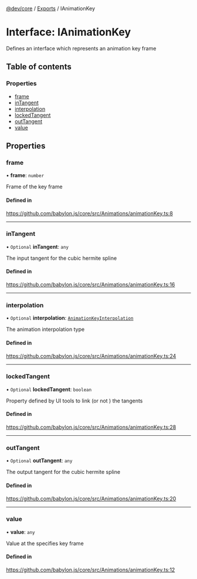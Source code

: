 [@dev/core](../README.md) / [Exports](../modules.md) / IAnimationKey

# Interface: IAnimationKey

Defines an interface which represents an animation key frame

## Table of contents

### Properties

- [frame](IAnimationKey.md#frame)
- [inTangent](IAnimationKey.md#intangent)
- [interpolation](IAnimationKey.md#interpolation)
- [lockedTangent](IAnimationKey.md#lockedtangent)
- [outTangent](IAnimationKey.md#outtangent)
- [value](IAnimationKey.md#value)

## Properties

### frame

• **frame**: `number`

Frame of the key frame

#### Defined in

https://github.com/babylon.js/core/src/Animations/animationKey.ts:8

___

### inTangent

• `Optional` **inTangent**: `any`

The input tangent for the cubic hermite spline

#### Defined in

https://github.com/babylon.js/core/src/Animations/animationKey.ts:16

___

### interpolation

• `Optional` **interpolation**: [`AnimationKeyInterpolation`](../enums/AnimationKeyInterpolation.md)

The animation interpolation type

#### Defined in

https://github.com/babylon.js/core/src/Animations/animationKey.ts:24

___

### lockedTangent

• `Optional` **lockedTangent**: `boolean`

Property defined by UI tools to link (or not ) the tangents

#### Defined in

https://github.com/babylon.js/core/src/Animations/animationKey.ts:28

___

### outTangent

• `Optional` **outTangent**: `any`

The output tangent for the cubic hermite spline

#### Defined in

https://github.com/babylon.js/core/src/Animations/animationKey.ts:20

___

### value

• **value**: `any`

Value at the specifies key frame

#### Defined in

https://github.com/babylon.js/core/src/Animations/animationKey.ts:12
